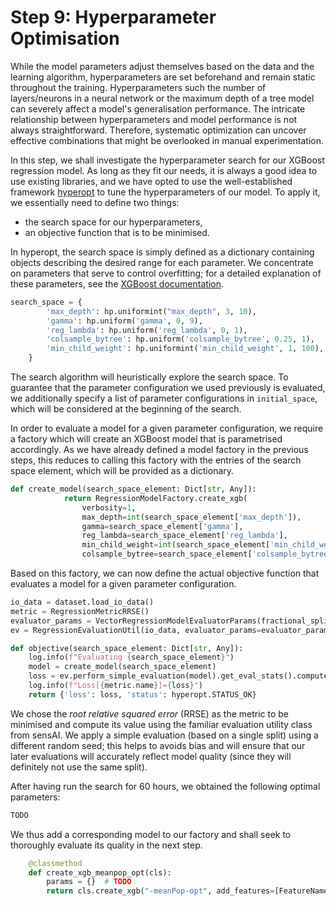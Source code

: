 # Step 9: Hyperparameter Optimisation

While the model parameters adjust themselves based on the data and the learning algorithm, hyperparameters are set beforehand and remain static throughout the training.
Hyperparameters such the number of layers/neurons in a neural network or the maximum depth of a tree model can severely affect a model's generalisation performance.
The intricate relationship between hyperparameters and model performance is not always straightforward. Therefore, systematic optimization can uncover effective combinations that might be overlooked in manual experimentation.

In this step, we shall investigate the hyperparameter search for our XGBoost 
regression model.
As long as they fit our needs, it is always a good idea to use existing libraries,
and we have opted to use the well-established framework [hyperopt](https://github.com/hyperopt/hyperopt/tree/master) to tune the hyperparameters of our model. 
To apply it, we essentially need to define two things:
  *  the search space for our hyperparameters,
  *  an objective function that is to be minimised.

In hyperopt, the search space is simply defined as a dictionary containing objects describing the desired range for each parameter.
We concentrate on parameters that serve to control overfitting; for a detailed explanation of these parameters, see
the [XGBoost documentation](https://xgboost.readthedocs.io/en/stable/parameter.html#parameters-for-tree-booster).

```python
search_space = {
        'max_depth': hp.uniformint("max_depth", 3, 10),
        'gamma': hp.uniform('gamma', 0, 9),
        'reg_lambda': hp.uniform('reg_lambda', 0, 1),
        'colsample_bytree': hp.uniform('colsample_bytree', 0.25, 1),
        'min_child_weight': hp.uniformint('min_child_weight', 1, 100),
    }
```

The search algorithm will heuristically explore the search space.
To guarantee that the parameter configuration we used previously is evaluated,
we additionally specify a list of parameter configurations in `initial_space`, which
will be considered at the beginning of the search.

In order to evaluate a model for a given parameter configuration, we require a factory which will create an XGBoost model that is parametrised accordingly.
As we have already defined a model factory in the previous steps,
this reduces to calling this factory with the entries of the search space element,
which will be provided as a dictionary.
```python
def create_model(search_space_element: Dict[str, Any]):
            return RegressionModelFactory.create_xgb(
                verbosity=1,
                max_depth=int(search_space_element['max_depth']),
                gamma=search_space_element['gamma'],
                reg_lambda=search_space_element['reg_lambda'],
                min_child_weight=int(search_space_element['min_child_weight']),
                colsample_bytree=search_space_element['colsample_bytree'])
```

Based on this factory, we can now define the actual objective function that
evaluates a model for a given parameter configuration.

```python
io_data = dataset.load_io_data()
metric = RegressionMetricRRSE()
evaluator_params = VectorRegressionModelEvaluatorParams(fractional_split_test_fraction=0.3, fractional_split_random_seed=21)
ev = RegressionEvaluationUtil(io_data, evaluator_params=evaluator_params)

def objective(search_space_element: Dict[str, Any]):
    log.info(f"Evaluating {search_space_element}")
    model = create_model(search_space_element)
    loss = ev.perform_simple_evaluation(model).get_eval_stats().compute_metric_value(metric)
    log.info(f"Loss[{metric.name}]={loss}")
    return {'loss': loss, 'status': hyperopt.STATUS_OK}
```

We chose the *root relative squared error* (RRSE) as the metric to be
minimised and compute its value using the familiar evaluation utility class
from sensAI.
We apply a simple evaluation (based on a single split) using a different random
seed; this helps to avoids bias and will ensure that our later evaluations will accurately reflect model quality (since they will definitely not use the same split).

After having run the search for 60 hours, we obtained the following optimal parameters:

```python
TODO
```

We thus add a corresponding model to our factory and shall seek to thoroughly evaluate its quality in the next step.

```python
    @classmethod
    def create_xgb_meanpop_opt(cls):
        params = {}  # TODO
        return cls.create_xgb("-meanPop-opt", add_features=[FeatureName.MEAN_ARTIST_POPULARITY], **params)
```